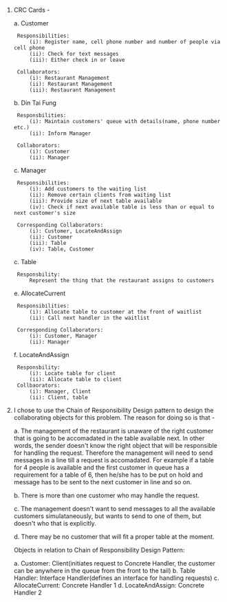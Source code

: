 1. CRC Cards - 

	a. Customer

		Responsibilities: 
			(i): Register name, cell phone number and number of people via cell phone
			(ii): Check for text messages
			(iii): Either check in or leave

		Collaborators:
			(i): Restaurant Management
			(ii): Restaurant Management
			(iii): Restaurant Management

	b. Din Tai Fung

		Responsbilities: 
			(i): Maintain customers' queue with details(name, phone number etc.)
			(ii): Inform Manager 

		Collaborators:
			(i): Customer
			(ii): Manager

	c. Manager

		Responsibilities:
			(i): Add customers to the waiting list
			(ii): Remove certain clients from waiting list
			(iii): Provide size of next table available
			(iv): Check if next available table is less than or equal to next customer's size 
		
		Corresponding Collaborators:
			(i): Customer, LocateAndAssign
			(ii): Customer
			(iii): Table
			(iv): Table, Customer

	c. Table 

		Responsbility:
			Represent the thing that the restaurant assigns to customers

	e. AllocateCurrent 

		Responsibilities:
			(i): Allocate table to customer at the front of waitlist
			(ii): Call next handler in the waitlist

		Corresponding Collaborators:
			(i): Customer, Manager
			(ii): Manager

	f. LocateAndAssign

		Responsbility:
			(i): Locate table for client
			(ii): Allocate table to client
		Collbaorators:
			(i): Manager, Client
			(ii): Client, table

2. I chose to use the Chain of Responsibility Design pattern to design the collaborating objects for this problem. The reason for doing so is that - 

	a. The management of the restaurant is unaware of the right customer that is going to be accomadated in the table available next. In other words, the sender doesn't know the right object that will be responsible for handling the request. Therefore the management will need to send messages in a line till a request is accomadated. For example if a table for 4 people is available and the first customer in queue has a requirement for a table of 6, then he/she has to be put on hold and message has to be sent to the next customer in line and so on.

	b. There is more than one customer who may handle the request.

	c. The management doesn't want to send messages to all the available customers simulataneously, but wants to send to one of them, but doesn't who that is explicitly.

	d. There may be no customer that will fit a proper table at the moment. 
    
    Objects in relation to Chain of Responsibility Design Pattern: 
    
    a. Customer: Client(initiates request to Concrete Handler, the customer can be anywhere in the queue from the front to the tail)
    b. Table Handler: Interface Handler(defines an interface for handling requests)
    c. AllocateCurrent: Concrete Handler 1
    d. LocateAndAssign: Concrete Handler 2
    
    
    
    
    
    
